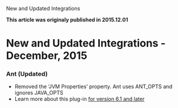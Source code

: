 





New and Updated Integrations

**This article was originaly published in 2015.12.01**


New and Updated Integrations - December, 2015
=============================================





### Ant (Updated)


* Removed the ‘JVM Properties’ property. Ant uses ANT\_OPTS and ignores JAVA\_OPTS
* Learn more about this plug-in [for version 6.1 and later](https://developer.ibm.com/urbancode/plugin/ant-ubuild/)







